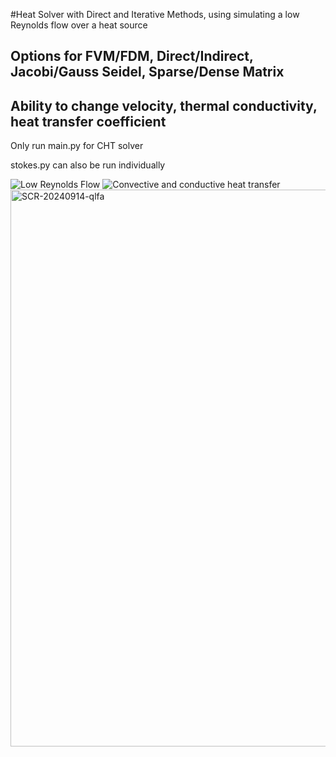 #Heat Solver with Direct and Iterative Methods, using simulating a low Reynolds flow over a heat source
## Options for FVM/FDM, Direct/Indirect, Jacobi/Gauss Seidel, Sparse/Dense Matrix
## Ability to change velocity, thermal conductivity, heat transfer coefficient

Only run main.py for CHT solver

stokes.py can also be run individually

![Low Reynolds Flow](https://github.com/user-attachments/assets/1a29dd9b-5c0a-4f67-b4d3-a94bdc54fc96)
![Convective and conductive heat transfer](https://github.com/user-attachments/assets/525ea7b8-ab58-431b-9f34-6467e7e36228)
<img width="891" alt="SCR-20240914-qlfa" src="https://github.com/user-attachments/assets/3a927c52-5e79-4dd7-b182-91e0ab4d871b">
